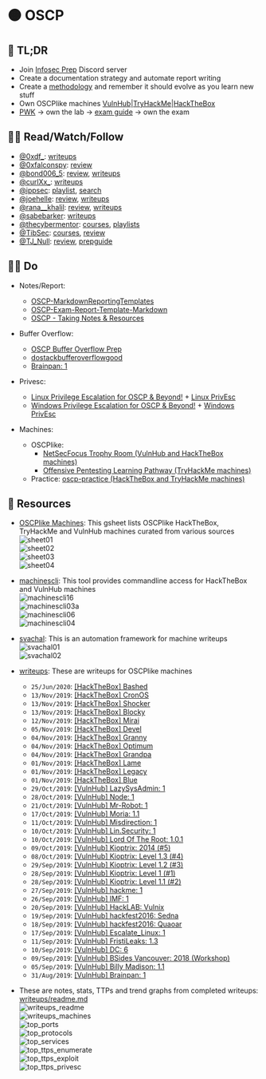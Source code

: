 # 🟠 OSCP

## 🌱 TL;DR
  * Join [Infosec Prep](https://discord.gg/RRgKaep") Discord server
  * Create a documentation strategy and automate report writing
  * Create a [methodology](https://medium.com/@falconspy/oscp-developing-a-methodology-32f4ab471fd6) and remember it should evolve as you learn new stuff
  * Own OSCPlike machines [VulnHub](https://www.vulnhub.com/)|[TryHackMe](https://tryhackme.com/)|[HackTheBox](https://www.hackthebox.eu/)
  * [PWK](https://www.offensive-security.com/pwk-oscp/) → own the lab → [exam guide](https://support.offensive-security.com/oscp-exam-guide/) → own the exam

## 🧘‍♂️ Read/Watch/Follow
  * [@0xdf_](https://twitter.com/0xdf_): [writeups](https://0xdf.gitlab.io/tags.html#oscp-like)
  * [@0xfalconspy](https://twitter.com/0xfalconspy): [review](https://medium.com/@falconspy/passing-oscp-exam-attempt-3-efce6b0d6f6c)
  * [@bond006_5](https://twitter.com/bond006_5): [review](https://medium.com/@bondo.mike/certification-oscp-de41adeb9d7e), [writeups](https://medium.com/@bondo.mike)
  * [@curlXx_](https://twitter.com/curlXx_): [writeups](https://medium.com/@sebnemK)
  * [@ippsec](https://twitter.com/ippsec): [playlist](https://www.youtube.com/playlist?list=PLidcsTyj9JXK-fnabFLVEVulnHubinQ14Jy5tf), [search](https://ippsec.rocks/)
  * [@joehelle](https://twitter.com/joehelle): [review](https://medium.com/cybersecpadawan/the-long-awaited-oscp-review-5a377f103a39), [writeups](https://www.cybersecpadawan.com/p/tewst.html)
  * [@rana__khalil](https://twitter.com/rana__khalil): [review](https://medium.com/@ranakhalil101/my-oscp-journey-a-review-fa779b4339d9), [writeups](https://medium.com/@ranakhalil101)
  * [@sabebarker](https://twitter.com/sabebarker): [writeups](https://sabebarker.com/writeups/)
  * [@thecybermentor](https://twitter.com/thecybermentor): [courses](https://www.udemy.com/user/heath-adams-2/), [playlists](https://www.youtube.com/channel/UC0ArlFuFYMpEewyRBzdLHiw/playlists)
  * [@TibSec](https://twitter.com/tibsec): [courses](https://www.udemy.com/user/tib3rius/), [review](https://medium.com/@Tib3rius/59-hosts-to-glory-passing-the-oscp-acf0fd384371)
  * [@TJ_Null](https://twitter.com/tj_null): [review](https://www.netsecfocus.com/oscp/review/2019/01/29/An_Adventure_to_Try_Harder_Tjnulls_OSCP_Journey.html), [prepguide](https://www.netsecfocus.com/oscp/2019/03/29/The_Journey_to_Try_Harder-_TJNulls_Preparation_Guide_for_PWK_OSCP.html)

## 🏋️‍♂️ Do
  * Notes/Report:
      * [OSCP-MarkdownReportingTemplates](https://github.com/chvancooten/OSCP-MarkdownReportingTemplates)
      * [OSCP-Exam-Report-Template-Markdown](https://github.com/noraj/OSCP-Exam-Report-Template-Markdown)
      * [OSCP - Taking Notes & Resources](https://www.youtube.com/watch?v=MQGozZzHUwQ)

  * Buffer Overflow:
      * [OSCP Buffer Overflow Prep](https://tryhackme.com/room/oscpbufferoverflowprep)
      * [dostackbufferoverflowgood](https://github.com/justinsteven/dostackbufferoverflowgood)
      * [Brainpan: 1](https://www.vulnhub.com/entry/brainpan-1,51/)

  * Privesc:
      * [Linux Privilege Escalation for OSCP & Beyond!](https://www.udemy.com/course/linux-privilege-escalation/learn/lecture/16313118#overview) + [Linux PrivEsc](https://tryhackme.com/room/linuxprivesc)
      * [Windows Privilege Escalation for OSCP & Beyond!](https://www.udemy.com/course/windows-privilege-escalation/learn/lecture/18153180#overview) + [Windows PrivEsc](https://tryhackme.com/room/windows10privesc)

  * Machines:
      * OSCPlike:
          * [NetSecFocus Trophy Room (VulnHub and HackTheBox machines)](https://docs.google.com/spreadsheets/u/1/d/1dwSMIAPIam0PuRBkCiDI88pU3yzrqqHkDtBngUHNCw8/htmlview)
          * [Offensive Pentesting Learning Pathway (TryHackMe machines)](https://tryhackme.com/path/outline/OSCP)
      * Practice: [oscp-practice (HackTheBox and TryHackMe machines)](https://github.com/ajdumanhug/oscp-practice)

## 📑 Resources
  * [OSCPlike Machines](https://docs.google.com/spreadsheets/d/1syxzcX5rJj2qffBfZYjlEGaRuns-Ec_kkLiblsed8Zs/copy): This gsheet lists OSCPlike HackTheBox, TryHackMe and VulnHub machines curated from various sources  
      ![sheet01](/static/files/pages_oscp/sheet01.png)  
      ![sheet02](/static/files/pages_oscp/sheet02.png)  
      ![sheet03](/static/files/pages_oscp/sheet03.png)  
      ![sheet04](/static/files/pages_oscp/sheet04.png)  

  * [machinescli](https://github.com/7h3rAm/machinescli): This tool provides commandline access for HackTheBox and VulnHub machines  
      ![machinescli16](/static/files/pages_oscp/machinescli16.png)  
      ![machinescli03a](/static/files/pages_oscp/machinescli03a.png)  
      ![machinescli06](/static/files/pages_oscp/machinescli06.png)  
      ![machinescli04](/static/files/pages_oscp/machinescli04.png)  

  * [svachal](https://github.com/7h3rAm/svachal): This is an automation framework for machine writeups  
      ![svachal01](/static/files/pages_oscp/svachal01.png)  
      ![svachal02](/static/files/pages_oscp/svachal02.png)  

  * [writeups](https://github.com/7h3rAm/writeups): These are writeups for OSCPlike machines
      * `25/Jun/2020`: [[HackTheBox] Bashed](/posts/20200625_htb-bashed.html)
      * `13/Nov/2019`: [[HackTheBox] CronOS](/posts/20191113_htb-cronos.html)
      * `13/Nov/2019`: [[HackTheBox] Shocker](/posts/20191113_htb-shocker.html)
      * `13/Nov/2019`: [[HackTheBox] Blocky](/posts/20191113_htb-blocky.html)
      * `12/Nov/2019`: [[HackTheBox] Mirai](/posts/20191112_htb-mirai.html)
      * `05/Nov/2019`: [[HackTheBox] Devel](/posts/20191105_htb-devel.html)
      * `04/Nov/2019`: [[HackTheBox] Granny](/posts/20191104_htb-granny.html)
      * `04/Nov/2019`: [[HackTheBox] Optimum](/posts/20191104_htb-optimum.html)
      * `04/Nov/2019`: [[HackTheBox] Grandpa](/posts/20191104_htb-grandpa.html)
      * `01/Nov/2019`: [[HackTheBox] Lame](/posts/20191101_htb-lame.html)
      * `01/Nov/2019`: [[HackTheBox] Legacy](/posts/20191101_htb-legacy.html)
      * `01/Nov/2019`: [[HackTheBox] Blue](/posts/20191101_htb-blue.html)
      * `29/Oct/2019`: [[VulnHub] LazySysAdmin: 1](/posts/20191029_vulnhub-lazysysadmin1.html)
      * `28/Oct/2019`: [[VulnHub] Node: 1](/posts/20191028_vulnhub-node1.html)
      * `21/Oct/2019`: [[VulnHub] Mr-Robot: 1](/posts/20191021_vulnhub-mrrobot1.html)
      * `17/Oct/2019`: [[VulnHub] Moria: 1.1](/posts/20191017_vulnhub-moria11.html)
      * `11/Oct/2019`: [[VulnHub] Misdirection: 1](/posts/20191011_vulnhub-misdirection1.html)
      * `10/Oct/2019`: [[VulnHub] Lin.Security: 1](/posts/20191010_vulnhub-linsecurity1.html)
      * `10/Oct/2019`: [[VulnHub] Lord Of The Root: 1.0.1](/posts/20191010_vulnhub-lordoftheroot101.html)
      * `09/Oct/2019`: [[VulnHub] Kioptrix: 2014 (#5)](/posts/20191009_vulnhub-kioptrix5.html)
      * `08/Oct/2019`: [[VulnHub] Kioptrix: Level 1.3 (#4)](/posts/20191008_vulnhub-kioptrix4.html)
      * `29/Sep/2019`: [[VulnHub] Kioptrix: Level 1.2 (#3)](/posts/20190929_vulnhub-kioptrix3.html)
      * `28/Sep/2019`: [[VulnHub] Kioptrix: Level 1 (#1)](/posts/20190928_vulnhub-kioptrix1.html)
      * `28/Sep/2019`: [[VulnHub] Kioptrix: Level 1.1 (#2)](/posts/20190928_vulnhub-kioptrix2.html)
      * `27/Sep/2019`: [[VulnHub] hackme: 1](/posts/20190927_vulnhub-hackme.html)
      * `26/Sep/2019`: [[VulnHub] IMF: 1](/posts/20190926_vulnhub-imf.html)
      * `20/Sep/2019`: [[VulnHub] HackLAB: Vulnix](/posts/20190920_vulnhub-vulnix.html)
      * `19/Sep/2019`: [[VulnHub] hackfest2016: Sedna](/posts/20190919_vulnhub-sedna.html)
      * `18/Sep/2019`: [[VulnHub] hackfest2016: Quaoar](/posts/20190918_vulnhub-quaoar.html)
      * `17/Sep/2019`: [[VulnHub] Escalate_Linux: 1](/posts/20190917_vulnhub-escalatelinux.html)
      * `11/Sep/2019`: [[VulnHub] FristiLeaks: 1.3](/posts/20190911_vulnhub-fristikeals1dot3.html)
      * `10/Sep/2019`: [[VulnHub] DC: 6](/posts/20190910_vulnhub-dc6.html)
      * `09/Sep/2019`: [[VulnHub] BSides Vancouver: 2018 (Workshop)](/posts/20190909_vulnhub-bsidesvancouver2018workshop.html)
      * `05/Sep/2019`: [[VulnHub] Billy Madison: 1.1](/posts/20190905_vulnhub-billymadison1dot1.html)
      * `31/Aug/2019`: [[VulnHub] Brainpan: 1](/posts/20190831_vulnhub-brainpan.html)

  * These are notes, stats, TTPs and trend graphs from completed writeups: [writeups/readme.md](https://github.com/7h3rAm/writeups/blob/master/readme.md)  
      ![writeups_readme](/static/files/pages_oscp/writeups_readme.png)  
      ![writeups_machines](/static/files/pages_oscp/writeups_machines.png)  
      ![top_ports](/static/files/pages_oscp/top_ports.png)  
      ![top_protocols](/static/files/pages_oscp/top_protocols.png)  
      ![top_services](/static/files/pages_oscp/top_services.png)  
      ![top_ttps_enumerate](/static/files/pages_oscp/top_ttps_enumerate.png)  
      ![top_ttps_exploit](/static/files/pages_oscp/top_ttps_exploit.png)  
      ![top_ttps_privesc](/static/files/pages_oscp/top_ttps_privesc.png)  
